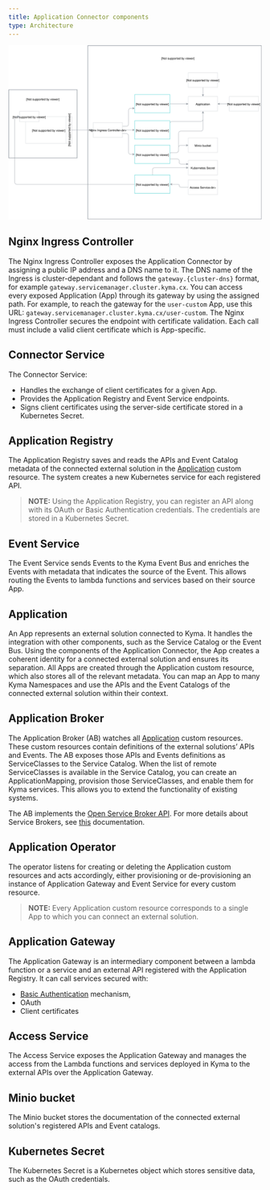 ```yaml
---
title: Application Connector components
type: Architecture
---
```


![Architecture Diagram](./assets/001-application-connector.svg)


## Nginx Ingress Controller

The Nginx Ingress Controller exposes the Application Connector by assigning a public IP address and a DNS name to it.
The DNS name of the Ingress is cluster-dependant and follows the `gateway.{cluster-dns}` format, for example `gateway.servicemanager.cluster.kyma.cx`.
You can access every exposed Application (App) through its gateway by using the assigned path. For example, to reach the gateway for the `user-custom` App, use this URL: `gateway.servicemanager.cluster.kyma.cx/user-custom`. The Nginx Ingress Controller secures the endpoint with certificate validation. Each call must include a valid client certificate which is App-specific.

## Connector Service

The Connector Service:
- Handles the exchange of client certificates for a given App.
- Provides the Application Registry and Event Service endpoints.
- Signs client certificates using the server-side certificate stored in a Kubernetes Secret.

## Application Registry

The Application Registry saves and reads the APIs and Event Catalog metadata of the connected external solution in the [Application](#custom-resource-application) custom resource.
The system creates a new Kubernetes service for each registered API.

>**NOTE:** Using the Application Registry, you can register an API along with its OAuth or Basic Authentication credentials. The credentials are stored in a Kubernetes Secret.

## Event Service

The Event Service sends Events to the Kyma Event Bus and enriches the Events with metadata that indicates the source of the Event.
This allows routing the Events to lambda functions and services based on their source App.

## Application

An App represents an external solution connected to Kyma. It handles the integration with other components, such as the Service Catalog or the Event Bus.
Using the components of the Application Connector, the App creates a coherent identity for a connected external solution and ensures its separation.
All Apps are created through the Application custom resource, which also stores all of the relevant metadata. You can map an App to many Kyma Namespaces and use the APIs and the Event Catalogs of the connected external solution within their context.

## Application Broker

The Application Broker (AB) watches all [Application](#custom-resource-application) custom resources. These custom resources contain definitions of the external solutions’ APIs and Events. The AB exposes those APIs and Events definitions as ServiceClasses to the Service Catalog. When the list of remote ServiceClasses is available in the Service Catalog, you can create an ApplicationMapping, provision those ServiceClasses, and enable them for Kyma services. This allows you to extend the functionality of existing systems.

The AB implements the [Open Service Broker API](https://www.openservicebrokerapi.org/). For more details about Service Brokers, see [this](/components/service-catalog#service-brokers-service-brokers) documentation.

## Application Operator

The operator listens for creating or deleting the Application custom resources and acts accordingly, either provisioning or de-provisioning an instance of Application Gateway and Event Service for every custom resource.         

>**NOTE:** Every Application custom resource corresponds to a single App to which you can connect an external solution.

## Application Gateway

The Application Gateway is an intermediary component between a lambda function or a service and an external API registered with the Application Registry. It can call services secured with:
- [Basic Authentication](https://tools.ietf.org/html/rfc7617) mechanism,
- OAuth
- Client certificates

## Access Service

The Access Service exposes the Application Gateway and manages the access from the Lambda functions and services deployed in Kyma to the external APIs over the Application Gateway.

## Minio bucket

The Minio bucket stores the documentation of the connected external solution's registered APIs and Event catalogs.

## Kubernetes Secret

The Kubernetes Secret is a Kubernetes object which stores sensitive data, such as the OAuth credentials.

